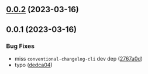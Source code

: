 ## [0.0.2](https://github.com/qq15725/starter-ts-cli/compare/v0.0.1...v0.0.2) (2023-03-16)



## 0.0.1 (2023-03-16)


### Bug Fixes

* miss `conventional-changelog-cli` dev dep ([2767a0d](https://github.com/qq15725/starter-ts-cli/commit/2767a0d3b63c64984185f2685c7acee07c2c0b07))
* typo ([dedca04](https://github.com/qq15725/starter-ts-cli/commit/dedca048214fcff74f798530884bd513941282ea))



